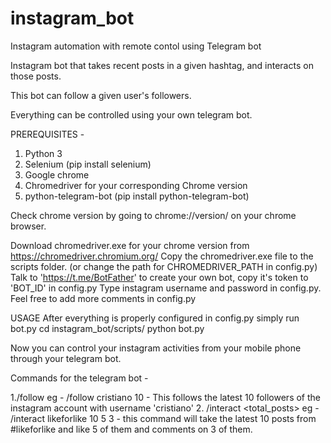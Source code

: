 # instagram_bot
Instagram automation with remote contol using Telegram bot

Instagram bot that takes recent posts in a given hashtag, and interacts on those posts.

This bot can follow a given user's followers.

Everything can be controlled using your own telegram bot.


PREREQUISITES - 
1. Python 3
2. Selenium (pip install selenium)
3. Google chrome
4. Chromedriver for your corresponding Chrome version
5. python-telegram-bot (pip install python-telegram-bot)
	
Check chrome version by going to chrome://version/ on your chrome browser.

Download chromedriver.exe for your chrome version from https://chromedriver.chromium.org/
Copy the chromedriver.exe file to the scripts folder. (or change the path for CHROMEDRIVER_PATH in config.py)
Talk to 'https://t.me/BotFather' to create your own bot, copy it's token to 'BOT_ID' in config.py
Type instagram username and password in config.py.
Feel free to add more comments in config.py
	
USAGE 
After everything is properly configured in config.py simply run bot.py
	cd instagram_bot/scripts/
	python bot.py
	
Now you can control your instagram activities from your mobile phone through your telegram bot.

Commands for the telegram bot - 

1./follow <user> <No-of-people-to-follow>
    eg - /follow cristiano 10 - This follows the latest 10 followers of the instagram account with username 'cristiano'
2. /interact <hashtag> <total_posts> <max-likes> <max-comments>
    eg - /interact likeforlike 10 5 3 - this command will take the latest 10 posts from #likeforlike and like 5 of them and comments on 3 of them.
